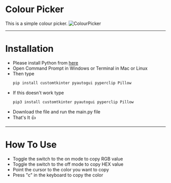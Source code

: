 # Colour Picker
This is a simple colour picker.
![ColourPicker](https://user-images.githubusercontent.com/77579661/169813556-daec5b7b-e19c-49e0-9dd1-da5b67a15947.gif)


***
# Installation
- Please install Python from [here](https://python.org)
- Open Command Prompt in Windows or Terminal in Mac or Linux
- Then type
  ```bash
  pip install customtkinter pyautogui pyperclip Pillow
  ```
- If this doesn't work type
  ```bash
  pip3 install customtkinter pyautogui pyperclip Pillow
  ```
- Download the file and run the main.py file
- That's It 👍
***
# How To Use
- Toggle the switch to the on mode to copy RGB value
- Toggle the switch to the off mode to copy HEX value
- Point the cursor to the color you want to copy
- Press "c" in the keyboard to copy the color




